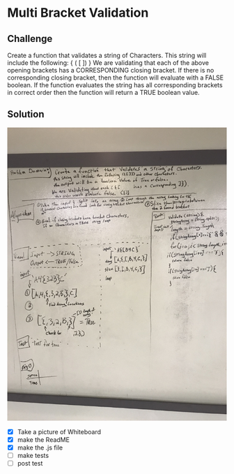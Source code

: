 # Multi Bracket Validation

## Challenge
Create a function that validates a string of Characters.  This string will include the following:
{ ( [ ]) }
We are validating that each of the above opening brackets has a CORRESPONDING closing bracket.
If there is no corresponding closing bracket, then the function will evaluate with a FALSE boolean.
If the function evaluates the string has all corresponding brackets in correct order then the 
function will return a TRUE boolean value.

## Solution
![Largest Product image](./assets/multi-bracket-validation.jpg)


 - [x] Take a picture of Whiteboard
 - [x] make the ReadME
 - [x] make the .js file
 - [ ] make tests
 - [ ] post test